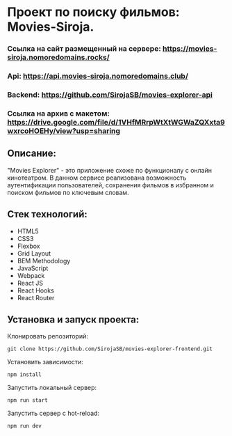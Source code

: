 # Проект по поиску фильмов: Movies-Siroja.

### Ссылка на сайт размещенный на сервере: https://movies-siroja.nomoredomains.rocks/
### Api: https://api.movies-siroja.nomoredomains.club/
### Backend: https://github.com/SirojaSB/movies-explorer-api
### Ссылка на архив с макетом: https://drive.google.com/file/d/1VHfMRrpWtXtWGWaZQXxta9wxrcoHOEHy/view?usp=sharing

## Описание:

"Movies Explorer" - это приложение схоже по функционалу с онлайн кинотеатром. В данном сервисе
реализована возможность аутентификации пользователей, сохранения фильмов в избранном и поиском фильмов по ключевым словам.

## Стек технологий:

* HTML5 
* CSS3 
* Flexbox
* Grid Layout
* BEM Methodology
* JavaScript
* Webpack
* React JS
* React Hooks
* React Router

## Установка и запуск проекта:
Клонировать репозиторий:

    git clone https://github.com/SirojaSB/movies-explorer-frontend.git

Установить зависимости:

    npm install

Запустить локальный сервер:

    npm run start

Запустить сервер с hot-reload:

    npm run dev
